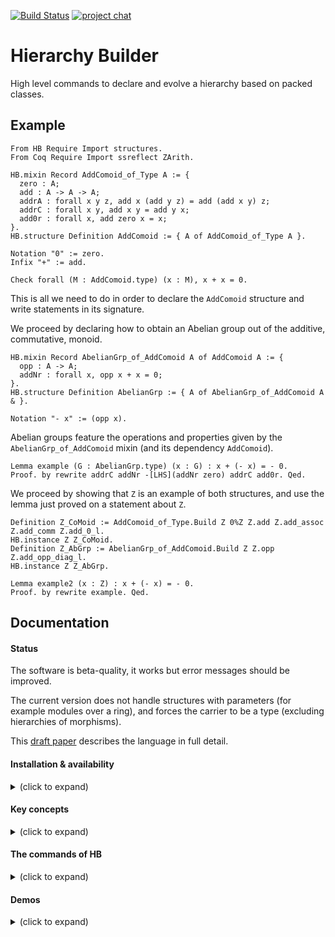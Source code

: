[![Build Status](https://travis-ci.org/math-comp/hierarchy-builder.svg?branch=master)](https://travis-ci.org/math-comp/hierarchy-builder)
[![project chat](https://img.shields.io/badge/zulip-join_chat-brightgreen.svg)](https://coq.zulipchat.com/#narrow/stream/237868-Hierarchy-Buidlder)

# Hierarchy Builder

High level commands to declare and evolve a hierarchy based on packed classes.

## Example

```coq
From HB Require Import structures.
From Coq Require Import ssreflect ZArith.

HB.mixin Record AddComoid_of_Type A := {
  zero : A;
  add : A -> A -> A;
  addrA : forall x y z, add x (add y z) = add (add x y) z;
  addrC : forall x y, add x y = add y x;
  add0r : forall x, add zero x = x;
}.
HB.structure Definition AddComoid := { A of AddComoid_of_Type A }.

Notation "0" := zero.
Infix "+" := add.

Check forall (M : AddComoid.type) (x : M), x + x = 0.
```

This is all we need to do in order to declare the `AddComoid` structure
and write statements in its signature.

We proceed by declaring how to obtain an Abelian group out of the
additive, commutative, monoid.

```coq
HB.mixin Record AbelianGrp_of_AddComoid A of AddComoid A := {
  opp : A -> A;
  addNr : forall x, opp x + x = 0;
}.
HB.structure Definition AbelianGrp := { A of AbelianGrp_of_AddComoid A & }.

Notation "- x" := (opp x).
```

Abelian groups feature the operations and properties given by the
`AbelianGrp_of_AddComoid` mixin (and its dependency `AddComoid`).

```coq
Lemma example (G : AbelianGrp.type) (x : G) : x + (- x) = - 0.
Proof. by rewrite addrC addNr -[LHS](addNr zero) addrC add0r. Qed.
```

We proceed by showing that `Z` is an example of both structures, and use
the lemma just proved on a statement about `Z`.

```coq
Definition Z_CoMoid := AddComoid_of_Type.Build Z 0%Z Z.add Z.add_assoc Z.add_comm Z.add_0_l.
HB.instance Z Z_CoMoid.
Definition Z_AbGrp := AbelianGrp_of_AddComoid.Build Z Z.opp Z.add_opp_diag_l.
HB.instance Z Z_AbGrp.

Lemma example2 (x : Z) : x + (- x) = - 0.
Proof. by rewrite example. Qed.
```

## Documentation

#### Status

The software is beta-quality, it works but error messages should be improved.

The current version does not handle structures with parameters (for example
modules over a ring), and forces the carrier to be a type (excluding hierarchies
of morphisms).

This [draft paper](https://hal.inria.fr/hal-02478907) describes the language
in full detail.

#### Installation & availability

<details><summary>(click to expand)</summary><p>

HB works on Coq 8.10 and 8.11.

- You can install it via OPAM

```shell
opam repo add coq-released https://coq.inria.fr/opam/released
opam install coq-hierarchy-builder
```

- You can use it in nix with the attribute `coqPackages_8_10.hierarchy-builder`
  or `coqPackages_8_11.hierarchy-builder` (e.g. via `nix-shell -p coqPackages_8_10.hierarchy-builder`)
 
</p></details>

#### Key concepts

<details><summary>(click to expand)</summary><p>

- a *mixin* is a bare bone building block of the hierarchy, it packs operations
  and axioms.

- a *factory* is a package of operations and properties that is elaborated by
  HB to one or more mixin. A mixin is hence a trivial factory.

- a *structure* is declared by attaching zero or more factories to a type.

- a *builder* is user provided piece of code capable of
  building one or more mixins from a factory.

- an *instance* is an example of a structure: it provides all operation and
  fulfills all axioms.

</p></details>

#### The commands of HB

<details><summary>(click to expand)</summary><p>

- `HB.mixin` declares a mixin
- `HB.structure` declares a structure
- `HB.factory` declares a factory
- `HB.builders` and `HB.end` declares a set of builders
- `HB.instance` declares a structure instance
- `HB.status` dumps the contents of the hierarchy (debug purposes)

Their documentation can be found in the comments of [structures.v](structures.v),
search for `Elpi Command` and you will find them. All commands can be
prefixed with the attribute `#[verbose]` to get an idea of what they are doing.

</p></details>

#### Demos

<details><summary>(click to expand)</summary><p>

- [demo1](demo1/) and [demo3](demo3/) declare and evolve a hierarchy up to
  rings with various clients that are tested not to break when the hierarchy
  evolves
- [demo2](demo2/) describes the subtle triangular interaction between groups,
  topological space and uniform spaces. Indeed, 1. all uniform spaces induce a
  topology, which makes them topological spaces, but 2. all topological groups
  (groups that are topological spaces such that the addition and opposite are
  continuous) induce a uniformity, which makes them uniform spaces. We solve
  this seamingly mutual dependency using HB.

</p></details>
